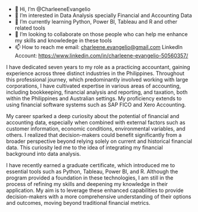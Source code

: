 - 👋 Hi, I’m @CharleeneEvangelio
- 👀 I’m interested in Data Analysis specially Financial and Accounting Data
- 🌱 I’m currently learning Python, Power BI, Tableau and R and other related tools
- 💞️ I’m looking to collaborate on those people who can help me enhance my skills and knowledege in these tools
- 📫 How to reach me email: charleene.evangelio@gmail.com LinkedIn Account: https://www.linkedin.com/in/charleene-evangelio-50560357/

I have dedicated seven years to my role as a practicing accountant, gaining experience across three distinct industries in the Philippines. 
Throughout this professional journey, which predominantly involved working with large corporations, I have cultivated expertise in various areas of accounting, 
including bookkeeping, financial analysis and reporting, and taxation, both within the Philippines and Australian settings. 
My proficiency extends to using financial software systems such as SAP FICO and Xero Accounting.

My career sparked a deep curiosity about the potential of financial and accounting data, 
especially when combined with external factors such as customer information, economic conditions, environmental variables, and others. 
I realized that decision-makers could benefit significantly from a broader perspective beyond relying solely on current and historical financial data. 
This curiosity led me to the idea of integrating my financial background into data analysis.

I have recently earned a graduate certificate, which introduced me to essential tools such as Python, Tableau, Power BI, and R. 
Although the program provided a foundation in these technologies, I am still in the process of refining my skills and deepening my knowledge in their application. 
My aim is to leverage these enhanced capabilities to provide decision-makers with a more comprehensive understanding of their options and outcomes, 
moving beyond traditional financial metrics.


